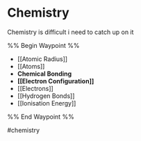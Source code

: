 # Chemistry 

Chemistry is difficult
i need to catch up on it

%% Begin Waypoint %%
- [[Atomic Radius]]
- [[Atoms]]
- **Chemical Bonding**
- **[[Electron Configuration]]**
- [[Electrons]]
- [[Hydrogen Bonds]]
- [[Ionisation Energy]]

%% End Waypoint %%

#chemistry